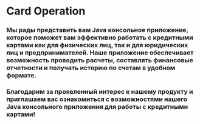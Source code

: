 # Card Operation
### Мы рады представить вам Java консольное приложение, которое поможет вам эффективно работать с кредитными картами как для физических лиц, так и для юридических лиц и предпринимателей. Наше приложение обеспечивает возможность проводить расчеты, составлять финансовые отчетности и получать историю по счетам в удобном формате.
### Благодарим за проявленный интерес к нашему продукту и приглашаем вас ознакомиться с возможностями нашего Java консольного приложения для работы с кредитными картами!